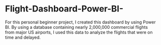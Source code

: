 # Flight-Dashboard-Power-BI-

For this personal beginner project, I created this dashboard by using Power BI. By using a database containing nearly 2,000,000 commercial flights from major US airports, I used this data to analyze the flights that were on time and delayed.
